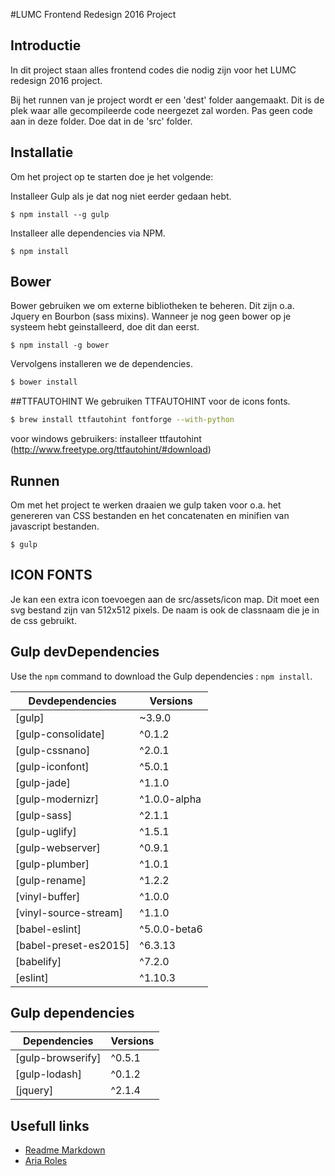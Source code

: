 #LUMC Frontend Redesign 2016 Project

## Introductie

In dit project staan alles frontend codes die nodig zijn voor het LUMC redesign 2016 project.

Bij het runnen van je project wordt er een 'dest' folder aangemaakt. Dit is de plek waar alle gecompileerde code neergezet
zal worden. Pas geen code aan in deze folder. Doe dat in de 'src' folder.

## Installatie
Om het project op te starten doe je het volgende:

Installeer Gulp als je dat nog niet eerder gedaan hebt.
```
$ npm install --g gulp
```

Installeer alle dependencies via NPM.
```
$ npm install
```

## Bower
Bower gebruiken we om externe bibliotheken te beheren. Dit zijn o.a. Jquery en Bourbon (sass mixins).
Wanneer je nog geen bower op je systeem hebt geinstalleerd, doe dit dan eerst.
```
$ npm install -g bower
```
Vervolgens installeren we de dependencies.
```bash
$ bower install
```

##TTFAUTOHINT
We gebruiken TTFAUTOHINT voor de icons fonts.
```bash
$ brew install ttfautohint fontforge --with-python
```
voor windows gebruikers: installeer ttfautohint (http://www.freetype.org/ttfautohint/#download)


## Runnen
Om met het project te werken draaien we gulp taken voor o.a. het genereren van CSS bestanden en het concatenaten en minifien van javascript bestanden.
```
$ gulp
```

## ICON FONTS
Je kan een extra icon toevoegen aan de src/assets/icon map. Dit moet een svg bestand zijn van 512x512 pixels. De naam is ook de classnaam die je in de css gebruikt.

## Gulp devDependencies
Use the ``npm`` command to download the Gulp dependencies : ``npm install``.

| Devdependencies                                                           | Versions |
| ------------------------------------------------------------------------- | -------- |
| [gulp]                                                                    | ~3.9.0   |
| [gulp-consolidate]                                                        | ^0.1.2   |
| [gulp-cssnano]                          		                              | ^2.0.1   |
| [gulp-iconfont]                                                           | ^5.0.1   |
| [gulp-jade]       				                                                | ^1.1.0   |
| [gulp-modernizr]																										      | ^1.0.0-alpha   |
| [gulp-sass]				 																												| ^2.1.1   |
| [gulp-uglify]																															| ^1.5.1   |
| [gulp-webserver]																										 			| ^0.9.1   |
| [gulp-plumber]													 					    										| ^1.0.1   |
| [gulp-rename]					 									 					    										| ^1.2.2   |
| [vinyl-buffer]				                                                    | ^1.0.0   |
| [vinyl-source-stream]										    															| ^1.1.0   |
| [babel-eslint]                                                            | ^5.0.0-beta6   |
| [babel-preset-es2015]												    													| ^6.3.13   |
| [babelify]											    																			| ^7.2.0   |
| [eslint]													 					    													| ^1.10.3   |

## Gulp dependencies

| Dependencies                                                           | Versions |
| ------------------------------------------------------------------------- | -------- |
| [gulp-browserify]                                                         | ^0.5.1   |
| [gulp-lodash]                                                 		        | ^0.1.2   |
| [jquery]      			                                           		        | ^2.1.4   |

## Usefull links
- [Readme Markdown](https://help.github.com/articles/markdown-basics/)
- [Aria Roles](http://www.w3.org/TR/html-aria/#document-conformance-requirements-for-use-of-aria-attributes-in-html)